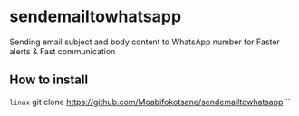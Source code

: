 # sendemailtowhatsapp
Sending email subject and body content to WhatsApp number for Faster alerts &amp; Fast communication 

## How to install 
`linux`
git clone https://github.com/Moabifokotsane/sendemailtowhatsapp
``
